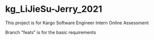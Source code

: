 # kg_LiJieSu-Jerry_2021

This project is for Kargo Software Engineer Intern Online Assessment

Branch "feats" is for the basic requirements

